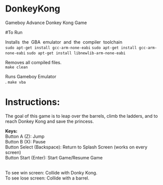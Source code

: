 # DonkeyKong
Gameboy Advance Donkey Kong Game

#To Run

Installs ​ the​ ​ GBA​ ​ emulator​ ​ and​ ​ the​ ​ compiler​ ​ toolchain</br>
```sudo​ apt-get​ install​ gcc-arm-none-eabi```
```sudo​ apt-get​ install​ gcc-arm-none-eabi```
```sudo​ apt-get​ install​ libnewlib-arm-none-eabi```

Removes all compiled files.</br>
```make clean```

Runs Gameboy Emulator</br>.
```make vba```

# Instructions:
The goal of this game is to leap over the barrels, climb the ladders, and to reach Donkey Kong and save the princess.</br>

<strong>Keys:</strong></br>
Button A (Z): Jump</br>
Button B (X): Pause</br>
Button Select (Backspace): Return to Splash Screen (works on every screen)</br>
Button Start (Enter): Start Game/Resume Game</br></br>

To see win screen: Collide with Donky Kong.</br>
To see lose screen: Collide with a barrel.</br>
